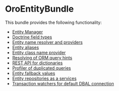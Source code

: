 OroEntityBundle
===============

This bundle provides the following functionality:

- [Entity Manager](./Resources/doc/entity_manager.md)
- [Doctrine field types](./Resources/doc/doctrine_field_types.md)
- [Entity name resolver and providers](./Resources/doc/entity_names.md)
- [Entity aliases](./Resources/doc/entity_aliases.md)
- [Entity class name provider](./Resources/doc/entity_class_names.md)
- [Resolving of ORM query hints](./Resources/doc/query_hint_resolver.md)
- [REST API for dictionaries](./Resources/doc/dictionaries_api.md)
- [Profiler of duplicated queries](./Resources/doc/profiler_duplicated_queries.md)
- [Entity fallback values](./Resources/doc/entity_fallback.md)
- [Entity repositories as a services](./Resources/doc/repositories_as_a_services.md)
- [Transaction watchers for default DBAL connection](./Resources/doc/transaction_watchers.md)
